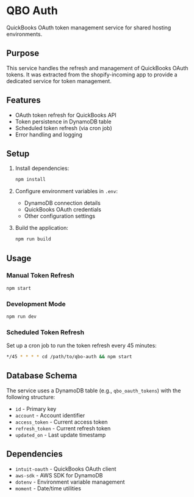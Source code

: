 # QBO Auth

QuickBooks OAuth token management service for shared hosting environments.

## Purpose

This service handles the refresh and management of QuickBooks OAuth tokens. It was extracted from the shopify-incoming app to provide a dedicated service for token management.

## Features

- OAuth token refresh for QuickBooks API
- Token persistence in DynamoDB table
- Scheduled token refresh (via cron job)
- Error handling and logging

## Setup

1. Install dependencies:
   ```bash
   npm install
   ```

2. Configure environment variables in `.env`:
   - DynamoDB connection details
   - QuickBooks OAuth credentials
   - Other configuration settings

3. Build the application:
   ```bash
   npm run build
   ```

## Usage

### Manual Token Refresh
```bash
npm start
```

### Development Mode
```bash
npm run dev
```

### Scheduled Token Refresh
Set up a cron job to run the token refresh every 45 minutes:
```bash
*/45 * * * * cd /path/to/qbo-auth && npm start
```

## Database Schema

The service uses a DynamoDB table (e.g., `qbo_oauth_tokens`) with the following structure:
- `id` - Primary key
- `account` - Account identifier
- `access_token` - Current access token
- `refresh_token` - Current refresh token
- `updated_on` - Last update timestamp

## Dependencies

- `intuit-oauth` - QuickBooks OAuth client
- `aws-sdk` - AWS SDK for DynamoDB
- `dotenv` - Environment variable management
- `moment` - Date/time utilities 